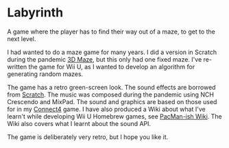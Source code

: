 # Labyrinth

A game where the player has to find their way out of a maze, to get to the next level.

I had wanted to do a maze game for many years. I did a version in Scratch during the pandemic [3D Maze](https://scratch.mit.edu/projects/377509068/), but this only had one fixed maze. I've re-written the game for Wii U, as I wanted to develop an algorithm for generating random mazes. 

The game has a retro green-screen look. The sound effects are borrowed from [Scratch](https://scratch.mit.edu/). The music was composed during the pandemic using NCH Crescendo and MixPad. The sound and graphics are based on those used for in my [Connect4](https://github.com/MartinButlerAAA/Connect4) game. I have also produced a Wiki about what I've learn't while developing Wii U Homebrew games, see [PacMan-ish Wiki](https://github.com/MartinButlerAAA/PacMan-ishU/wiki). The Wiki also covers what I learnt about the sound API.

The game is deliberately very retro, but I hope you like it.
